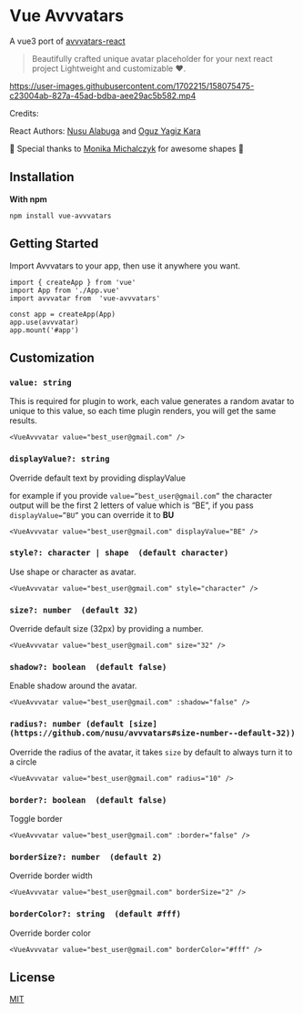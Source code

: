 # Vue Avvvatars

A vue3 port of [avvvatars-react](https://github.com/nusu/avvvatars)

> Beautifully crafted unique avatar placeholder for your next react project Lightweight and customizable ❤️.

https://user-images.githubusercontent.com/1702215/158075475-c23004ab-827a-45ad-bdba-aee29ac5b582.mp4

Credits:

React Authors: [Nusu Alabuga](https://twitter.com/nusualabuga) and [Oguz Yagiz Kara](https://twitter.com/oguzyagizkara)

🙏 Special thanks to [Monika Michalczyk](https://www.monikamichalczyk.com/) for awesome shapes 🙏

## Installation

**With npm**

```
npm install vue-avvvatars
```

## Getting Started

Import Avvvatars to your app, then use it anywhere you want.

```vue
import { createApp } from 'vue'
import App from './App.vue'
import avvvatar from  'vue-avvvatars'

const app = createApp(App)
app.use(avvvatar)
app.mount('#app')

```

## Customization

### `value: string`

This is required for plugin to work, each value generates a random avatar to unique to this value, so each time plugin renders, you will get the same results.

```vue
<VueAvvvatar value="best_user@gmail.com" />
```

### `displayValue?: string`

Override default text by providing displayValue

for example if you provide `value=”best_user@gmail.com”` the character output will be the first 2 letters of value which is “BE”, if you pass `displayValue=”BU”` you can override it to **BU**

```vue
<VueAvvvatar value="best_user@gmail.com" displayValue="BE" />
```

### `style?: character | shape  (default character)`

Use shape or character as avatar.

```vue
<VueAvvvatar value="best_user@gmail.com" style="character" />
```

### `size?: number  (default 32)`

Override default size (32px) by providing a number.

```vue
<VueAvvvatar value="best_user@gmail.com" size="32" />
```

### `shadow?: boolean  (default false)`

Enable shadow around the avatar.

```vue
<VueAvvvatar value="best_user@gmail.com" :shadow="false" />
```

### `radius?: number (default [size](https://github.com/nusu/avvvatars#size-number--default-32))`

Override the radius of the avatar, it takes `size` by default to always turn it to a circle

```vue
<VueAvvvatar value="best_user@gmail.com" radius="10" />
```

### `border?: boolean  (default false)`

Toggle border

```vue
<VueAvvvatar value="best_user@gmail.com" :border="false" />
```

### `borderSize?: number  (default 2)`

Override border width

```vue
<VueAvvvatar value="best_user@gmail.com" borderSize="2" />
```

### `borderColor?: string  (default #fff)`

Override border color

```vue
<VueAvvvatar value="best_user@gmail.com" borderColor="#fff" />
```

## License

[MIT](https://github.com/ST2-EV/vue-avvvatars/blob/master/LICENSE.md)
